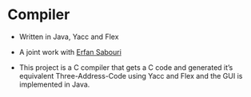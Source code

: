 # Compiler 
 - Written in Java, Yacc and Flex
 
 - A joint work with [Erfan Sabouri](https://github.com/erfaansabouri)
 
 - This project is a C compiler that gets a C code and generated it’s equivalent Three-Address-Code using Yacc and Flex and the GUI is implemented in Java.
